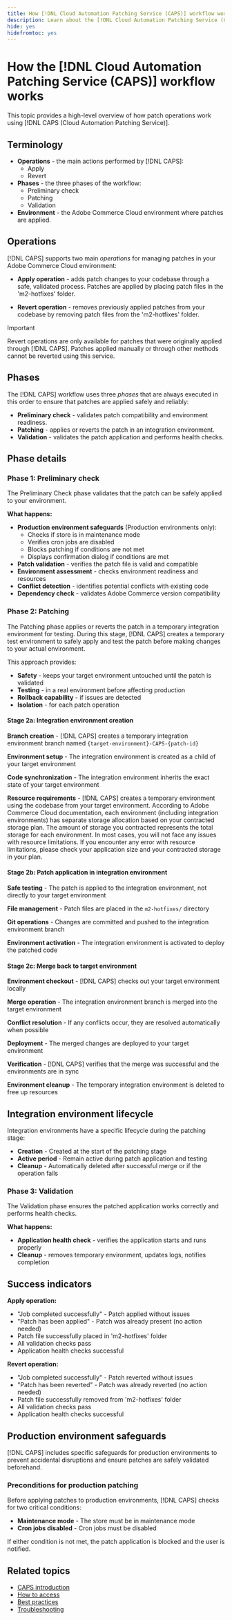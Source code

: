 ```yaml
---
title: How [!DNL Cloud Automation Patching Service (CAPS)] workflow works
description: Learn about the [!DNL Cloud Automation Patching Service (CAPS)] workflow process, including terminology, workflow phases, and operations for automated patch management.
hide: yes
hidefromtoc: yes
---
```

# How the [!DNL Cloud Automation Patching Service (CAPS)] workflow works

This topic provides a high-level overview of how patch operations work using [!DNL CAPS (Cloud Automation Patching Service)].

## Terminology

* **Operations** - the main actions performed by [!DNL CAPS]:
  * Apply
  * Revert
* **Phases** - the three phases of the workflow:
  * Preliminary check
  * Patching
  * Validation
* **Environment** - the Adobe Commerce Cloud environment where patches are applied.

## Operations

[!DNL CAPS] supports two main *operations* for managing patches in your Adobe Commerce Cloud environment:

* **Apply operation** - adds patch changes to your codebase through a safe, validated process. Patches are applied by placing patch files in the 'm2-hotfixes' folder.

* **Revert operation** - removes previously applied patches from your codebase by removing patch files from the 'm2-hotfixes' folder.

>[!IMPORTANT]
>
>Revert operations are only available for patches that were originally applied through [!DNL CAPS]. Patches applied manually or through other methods cannot be reverted using this service.

## Phases

The [!DNL CAPS] workflow uses three *phases* that are always executed in this order to ensure that patches are applied safely and reliably:

* **Preliminary check** - validates patch compatibility and environment readiness.
* **Patching** - applies or reverts the patch in an integration environment.
* **Validation** - validates the patch application and performs health checks.

## Phase details

### Phase 1: Preliminary check

The Preliminary Check phase validates that the patch can be safely applied to your environment.

**What happens:**

* **Production environment safeguards** (Production environments only):
  * Checks if store is in maintenance mode
  * Verifies cron jobs are disabled
  * Blocks patching if conditions are not met
  * Displays confirmation dialog if conditions are met
* **Patch validation** - verifies the patch file is valid and compatible
* **Environment assessment** - checks environment readiness and resources
* **Conflict detection** - identifies potential conflicts with existing code
* **Dependency check** - validates Adobe Commerce version compatibility

### Phase 2: Patching

The Patching phase applies or reverts the patch in a temporary integration environment for testing. During this stage, [!DNL CAPS] creates a temporary test environment to safely apply and test the patch before making changes to your actual environment.

This approach provides:

* **Safety** - keeps your target environment untouched until the patch is validated
* **Testing** - in a real environment before affecting production  
* **Rollback capability** - if issues are detected
* **Isolation** - for each patch operation

#### Stage 2a: Integration environment creation

**Branch creation** - [!DNL CAPS] creates a temporary integration environment branch named `{target-environment}-CAPS-{patch-id}`

**Environment setup** - The integration environment is created as a child of your target environment

**Code synchronization** - The integration environment inherits the exact state of your target environment

**Resource requirements** - [!DNL CAPS] creates a temporary environment using the codebase from your target environment. According to Adobe Commerce Cloud documentation, each environment (including integration environments) has separate storage allocation based on your contracted storage plan. The amount of storage you contracted represents the total storage for each environment. In most cases, you will not face any issues with resource limitations. If you encounter any error with resource limitations, please check your application size and your contracted storage in your plan.

#### Stage 2b: Patch application in integration environment

**Safe testing** - The patch is applied to the integration environment, not directly to your target environment

**File management** - Patch files are placed in the `m2-hotfixes/` directory

**Git operations** - Changes are committed and pushed to the integration environment branch

**Environment activation** - The integration environment is activated to deploy the patched code

#### Stage 2c: Merge back to target environment

**Environment checkout** - [!DNL CAPS] checks out your target environment locally

**Merge operation** - The integration environment branch is merged into the target environment

**Conflict resolution** - If any conflicts occur, they are resolved automatically when possible

**Deployment** - The merged changes are deployed to your target environment

**Verification** - [!DNL CAPS] verifies that the merge was successful and the environments are in sync

**Environment cleanup** - The temporary integration environment is deleted to free up resources

## Integration environment lifecycle

Integration environments have a specific lifecycle during the patching stage:

* **Creation** - Created at the start of the patching stage
* **Active period** - Remain active during patch application and testing
* **Cleanup** - Automatically deleted after successful merge or if the operation fails

### Phase 3: Validation

The Validation phase ensures the patched application works correctly and performs health checks.

**What happens:**

* **Application health check** - verifies the application starts and runs properly
* **Cleanup** - removes temporary environment, updates logs, notifies completion

## Success indicators

**Apply operation:**

* "Job completed successfully" - Patch applied without issues
* "Patch has been applied" - Patch was already present (no action needed)
* Patch file successfully placed in 'm2-hotfixes' folder
* All validation checks pass
* Application health checks successful

**Revert operation:**

* "Job completed successfully" - Patch reverted without issues
* "Patch has been reverted" - Patch was already reverted (no action needed)
* Patch file successfully removed from 'm2-hotfixes' folder
* All validation checks pass
* Application health checks successful

## Production environment safeguards

[!DNL CAPS] includes specific safeguards for production environments to prevent accidental disruptions and ensure patches are safely validated beforehand.

### Preconditions for production patching

Before applying patches to production environments, [!DNL CAPS] checks for two critical conditions:

* **Maintenance mode** - The store must be in maintenance mode
* **Cron jobs disabled** - Cron jobs must be disabled

If either condition is not met, the patch application is blocked and the user is notified.

## Related topics

* [CAPS introduction](intro.md)
* [How to access](access.md)
* [Best practices](best-practices.md)
* [Troubleshooting](troubleshooting.md)
